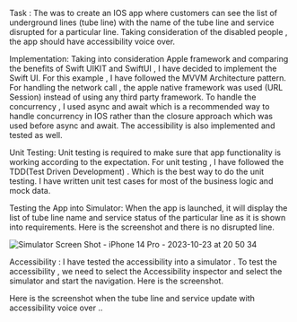 Task : The was to create an IOS app where customers can see the list of underground lines (tube line) with the name of the tube line and service disrupted for a particular line. Taking consideration of the disabled people , the app should have accessibility voice over. 

Implementation:  Taking into consideration Apple framework and comparing the benefits of Swift UIKIT and SwiftUI , I have decided to implement the Swift UI.  For this example , I have followed the MVVM Architecture pattern. For handling the network call , the apple native framework was used (URL Session) instead of using any third party framework. To handle the concurrency , I used async and await which is a recommended way to handle concurrency in IOS rather than the closure approach which was used before  async and await. The accessibility is also implemented and tested as well. 

Unit Testing: Unit testing is required to make sure that app functionality is working according to the expectation. For unit testing , I have followed the TDD(Test Driven Development) . Which is the best way to do the unit testing. I have written unit test cases for most of the business logic and mock data. 

Testing the App into Simulator: When the app is launched, it will display the list of tube line name and service status of the particular line as it is shown into requirements. Here is the screenshot  and there is no  disrupted line.

![Simulator Screen Shot - iPhone 14 Pro - 2023-10-23 at 20 50 34](https://github.com/MohammadHossanICT/ChallangeDemo/assets/100123501/ad56cb15-743d-4fb3-9f10-393ca7028bee)

Accessibility : I have tested the accessibility into a simulator . To test the accessibility , we need to  select the Accessibility inspector and select the simulator and start the navigation. Here is the screenshot.  




Here is the screenshot when the tube line and service update with accessibility voice over ..


